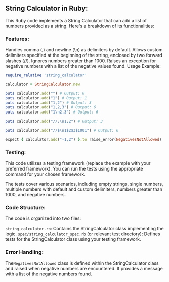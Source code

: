 ## String Calculator in Ruby:
This Ruby code implements a String Calculator that can add a list of numbers provided as a string. Here's a breakdown of its functionalities:

### Features:

Handles comma (,) and newline (\n) as delimiters by default.
Allows custom delimiters specified at the beginning of the string, enclosed by two forward slashes (//).
Ignores numbers greater than 1000.
Raises an exception for negative numbers with a list of the negative values found.
Usage Example:

```ruby
require_relative 'string_calculator'

calculator = StringCalculator.new

puts calculator.add("") # Output: 0
puts calculator.add("1") # Output: 1
puts calculator.add("1,2") # Output: 3
puts calculator.add("1,2,3") # Output: 6
puts calculator.add("1\n2,3") # Output: 6

puts calculator.add("//;\n1;2") # Output: 3

puts calculator.add("//$\n1$2$3$1001") # Output: 6

expect { calculator.add("-1,2") }.to raise_error(NegativesNotAllowed)  # RSpec for testing
```
### Testing:

This code utilizes a testing framework (replace the example with your preferred framework). You can run the tests using the appropriate command for your chosen framework.

The tests cover various scenarios, including empty strings, single numbers, multiple numbers with default and custom delimiters, numbers greater than 1000, and negative numbers.

### Code Structure:

The code is organized into two files:

`string_calculator.rb`: Contains the StringCalculator class implementing the logic.
`spec/string_calculator_spec.rb` (or relevant test directory): Defines tests for the StringCalculator class using your testing framework.
### Error Handling:

The`NegativesNotAllowed` class is defined within the StringCalculator class and raised when negative numbers are encountered. It provides a message with a list of the negative numbers found.

